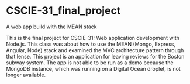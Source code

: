 # CSCIE-31_final_project
A web app build with the MEAN stack

This is the final project for CSCIE-31: Web application development with Node.js. This class was about how to use the MEAN (Mongo, Express, Angular, Node) stack and examined the MVC architecture pattern through that lense. This project is an application for leaving reviews for the Boston subway system. The app is not able to be run as a demo because the MongoDB instance, which was running on a Digital Ocean droplet, is not longer available.
